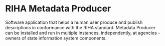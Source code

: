 # RIHA Metadata Producer

Software application that helps a human user produce and publish descriptions in conformance with the RIHA standard. 
Metadata Producer can be installed and run in multiple instances, independently, at agencies - owners of state information system components.

